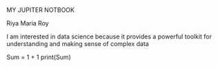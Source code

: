 MY JUPITER NOTBOOK

Riya Maria Roy

I am interested in data science because it provides a powerful toolkit for understanding and making sense of complex data

Sum = 1 + 1
print(Sum)
